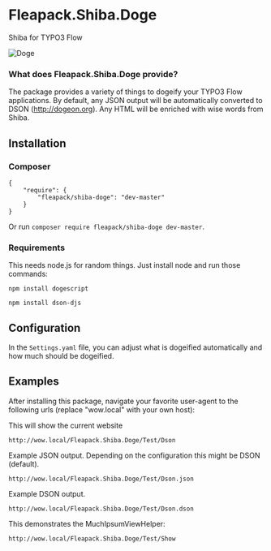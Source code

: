 Fleapack.Shiba.Doge
======

Shiba for TYPO3 Flow

![Doge](http://dogeon.org/doge.gif)

### What does Fleapack.Shiba.Doge provide?

The package provides a variety of things to dogeify your TYPO3 Flow applications. By default, any JSON output will be automatically converted to DSON (<http://dogeon.org>). Any HTML will be enriched with wise words from Shiba.

## Installation
### Composer

	{
		"require": {
			"fleapack/shiba-doge": "dev-master"
		}
	}

Or run `composer require fleapack/shiba-doge dev-master`.

### Requirements

This needs node.js for random things. Just install node and run those commands:

```npm install dogescript```

```npm install dson-djs```

## Configuration

In the `Settings.yaml` file, you can adjust what is dogeified automatically and how much should be dogeified.

## Examples
After installing this package, navigate your favorite user-agent to the following urls (replace "wow.local" with your own host):


This will show the current website

```
http://wow.local/Fleapack.Shiba.Doge/Test/Dson
```

Example JSON output. Depending on the configuration this might be DSON (default).

```
http://wow.local/Fleapack.Shiba.Doge/Test/Dson.json
```

Example DSON output.

```
http://wow.local/Fleapack.Shiba.Doge/Test/Dson.dson
```

This demonstrates the MuchIpsumViewHelper:
```
http://wow.local/Fleapack.Shiba.Doge/Test/Show
```